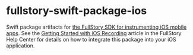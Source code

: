 # fullstory-swift-package-ios

Swift package artifacts for [the FullStory SDK for instrumenting iOS mobile apps](https://www.fullstory.com/mobile-apps/). See the [Getting Started with iOS Recording](https://help.fullstory.com/hc/en-us/articles/360042772333-Getting-Started-with-iOS-Recording) article in the FullStory Help Center for details on how to integrate this package into your iOS application.
